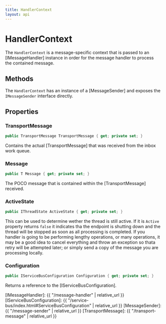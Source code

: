 ```yaml
---
title: HandlerContext
layout: api
---
```

# HandlerContext

The `HandlerContext` is a message-specific context that is passed to an [IMessageHandler] instance in order for the message handler to process the contained message.  

## Methods

The `HandlerContext` has an instance of a [MessageSender] and exposes the `IMessageSender` interface directly.

## Properties

### TransportMessage

``` c#
public TransportMessage TransportMessage { get; private set; }
```

Contains the actual [TransportMessage] that was received from the inbox work queue.

### Message

``` c#
public T Message { get; private set; }
```

The POCO message that is contained within the [TransportMessage] received.

### ActiveState

``` c#
public IThreadState ActiveState { get; private set; }
```

This can be used to determine wether the thread is still active.  If it is `Active` property returns `false` it indicates tha the endpoint is shutting down and the thread will be stopped as soon as all processing is completed.  If you handler is going to be performing lengthy operations, or many operations, it may be a good idea to cancel everything and throw an exception so thata retry will be attempted later; or simply send a copy of the message you are processing locally.

### Configuration

``` c#
public IServiceBusConfiguration Configuration { get; private set; }
```

Returns a reference to the [IServiceBusConfiguration].

[IMessageHandler]: {{ "/message-handler" | relative_url }}
[IServiceBusConfiguration]: {{ "/service-bus/index.html#ServiceBusConfiguration" | relative_url }}
[MessageSender]: {{ "/message-sender" | relative_url }}
[TransportMessage]: {{ "/transport-message" | relative_url }}